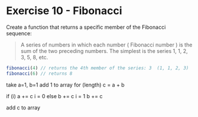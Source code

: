 # Exercise 10 - Fibonacci

Create a function that returns a specific member of the Fibonacci sequence:

> A series of numbers in which each number ( Fibonacci number ) is the sum of the two preceding numbers. The simplest is the series 1, 1, 2, 3, 5, 8, etc.

```javascript
fibonacci(4) // returns the 4th member of the series: 3  (1, 1, 2, 3)
fibonacci(6) // returns 8
```
<!-- PSEUDO CODE -->
take a=1, b=1
add 1 to array
for (length)
c = a + b

if (i)
  a += c
  i = 0
  else
  b += c
  i = 1
b += c

add c to array

